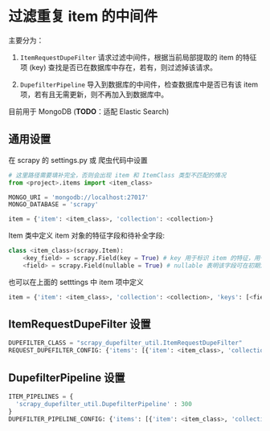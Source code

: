 # 过滤重复 item 的中间件
主要分为：
1. `ItemRequestDupeFilter` 请求过滤中间件，根据当前局部提取的 item 的特征项 (key) 查找是否已在数据库中存在，若有，则过滤掉该请求。

2. `DupefilterPipeline` 导入到数据库的中间件，检查数据库中是否已有该 item 项，若有且无需更新，则不再加入到数据库中。


目前用于 MongoDB (**TODO**：适配 Elastic Search)


## 通用设置
在 scrapy 的 settings.py 或 爬虫代码中设置
```python
# 这里路径需要填补完全，否则会出现 item 和 ItemClass 类型不匹配的情况
from <project>.items import <item_class>

MONGO_URI = 'mongodb://localhost:27017'
MONGO_DATABASE = 'scrapy'

item = {'item': <item_class>, 'collection': <collection>}
```

Item 类中定义 item 对象的特征字段和待补全字段:

```python
class <item_class>(scrapy.Item):
	<key_field> = scrapy.Field(key = True) # key 用于标识 item 的特征，用于数据库的查找
	<field> = scrapy.Field(nullable = True) # nullable 表明该字段可在初期为 null, 之后更新内容。用于由于反爬虫等原因导致初次爬取时数据不全的情况的更新补充。
```

也可以在上面的 setttings 中 item 项中定义
```python
item = {'item': <item_class>, 'collection': <collection>, 'keys': [<field1>, <field2>], 'nullable_fields': [<field>]}
```


## ItemRequestDupeFilter 设置 

```python
DUPEFILTER_CLASS = "scrapy_dupefilter_util.ItemRequestDupeFilter"
REQUEST_DUPEFILTER_CONFIG: {'items': [{'item': <item_class>, 'collection': <collection> }]}
```



## DupefilterPipeline 设置 

```python
ITEM_PIPELINES = {
  'scrapy_dupefilter_util.DupefilterPipeline' : 300
}
DUPEFILTER_PIPELINE_CONFIG: {'items': [{'item': <item_class>, 'collection': <collection> }]}
```